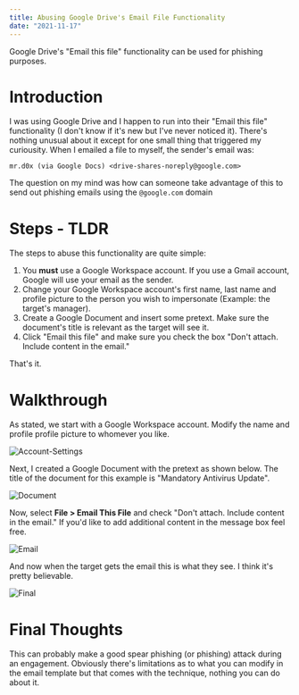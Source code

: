 ```yaml
---
title: Abusing Google Drive's Email File Functionality
date: "2021-11-17"
---
```


Google Drive's "Email this file" functionality can be used for phishing purposes<!-- end -->.

# Introduction

I was using Google Drive and I happen to run into their "Email this file" functionality (I don't know if it's new but I've never noticed it). There's nothing unusual about it except for one small thing that triggered my curiousity. When I emailed a file to myself, the sender's email was:

```mr.d0x (via Google Docs) <drive-shares-noreply@google.com> ```

The question on my mind was how can someone take advantage of this to send out phishing emails using the `@google.com` domain

# Steps - TLDR

The steps to abuse this functionality are quite simple:

1. You **must** use a Google Workspace account. If you use a Gmail account, Google will use your email as the sender.
2. Change your Google Workspace account's first name, last name and profile picture to the person you wish to impersonate (Example: the target's manager).
3. Create a Google Document and insert some pretext. Make sure the document's title is relevant as the target will see it.
4. Click "Email this file" and make sure you check the box "Don't attach. Include content in the email."

That's it.

# Walkthrough

As stated, we start with a Google Workspace account. Modify the name and profile profile picture to whomever you like.

![Account-Settings](./account_name.png)

Next, I created a Google Document with the pretext as shown below. The title of the document for this example is "Mandatory Antivirus Update".

![Document](./doc.png)


Now, select **File > Email This File** and check "Don't attach. Include content in the email." If you'd like to add additional content in the message box feel free.

![Email](./email_this_file.png)

And now when the target gets the email this is what they see. I think it's pretty believable.

![Final](./final.png)

# Final Thoughts

This can probably make a good spear phishing (or phishing) attack during an engagement. Obviously there's limitations as to what you can modify in the email template but that comes with the technique, nothing you can do about it.